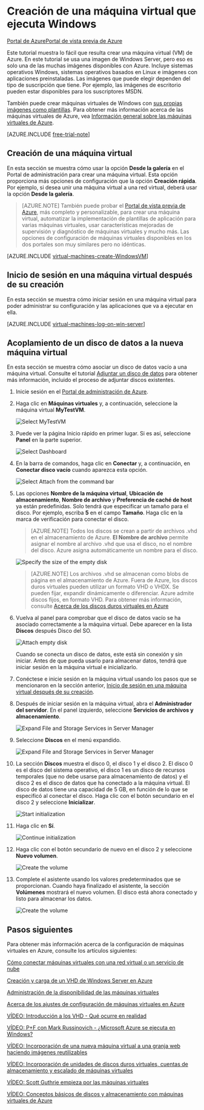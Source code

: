 <properties 
	pageTitle="Creación de una máquina virtual que ejecuta Windows en Azure" 
	description="Aprenda a crear una máquina virtual de Windows (VM) en Azure para, a continuación, iniciar sesión y conectar un disco de datos" 
	services="virtual-machines" 
	documentationCenter="" 
	authors="KBDAzure" 
	manager="timlt" 
	editor="tysonn"/>

<tags 
	ms.service="virtual-machines" 
	ms.workload="infrastructure-services" 
	ms.tgt_pltfrm="vm-windows" 
	ms.devlang="na" 
	ms.topic="article" 
	ms.date="03/04/2015" 
	ms.author="kathydav"/>



# Creación de una máquina virtual que ejecuta Windows

<div class="dev-center-tutorial-selector sublanding"><a href="/documentation/articles/virtual-machines-windows-tutorial/" title="Azure Portal" class="current">Portal de Azure</a><a href="/documentation/articles/virtual-machines-windows-tutorial-azure-preview/" title="Azure Preview Portal">Portal de vista previa de Azure</a></div>

Este tutorial muestra lo fácil que resulta crear una máquina virtual (VM) de Azure. En este tutorial se usa una imagen de Windows Server, pero eso es solo una de las muchas imágenes disponibles con Azure. Incluye sistemas operativos Windows, sistemas operativos basados en Linux e imágenes con aplicaciones preinstaladas. Las imágenes que puede elegir dependen del tipo de suscripción que tiene. Por ejemplo, las imágenes de escritorio pueden estar disponibles para los suscriptores MSDN.


También puede crear máquinas virtuales de Windows con [sus propias imágenes como plantillas](../virtual-machines-create-upload-vhd-windows-server/). Para obtener más información acerca de las máquinas virtuales de Azure, vea [Información general sobre las máquinas virtuales de Azure](http://msdn.microsoft.com/library/azure/jj156143.aspx).

[AZURE.INCLUDE [free-trial-note](../includes/free-trial-note.md)]

## <a id="createvirtualmachine"> </a>Creación de una máquina virtual

En esta sección se muestra cómo usar la opción **Desde la galería** en el Portal de administración para crear una máquina virtual. Esta opción proporciona más opciones de configuración que la opción **Creación rápida**. Por ejemplo, si desea unir una máquina virtual a una red virtual, deberá usar la opción **Desde la galería**.

> [AZURE.NOTE] También puede probar el [Portal de vista previa de Azure](https://portal.azure.com), más completo y personalizable, para crear una máquina virtual, automatizar la implementación de plantillas de aplicación para varias máquinas virtuales, usar características mejoradas de supervisión y diagnóstico de máquinas virtuales y mucho más. Las opciones de configuración de máquinas virtuales disponibles en los dos portales son muy similares pero no idénticas.  

[AZURE.INCLUDE [virtual-machines-create-WindowsVM](../includes/virtual-machines-create-WindowsVM.md)]

## <a id="logon"> </a>Inicio de sesión en una máquina virtual después de su creación 

En esta sección se muestra cómo iniciar sesión en una máquina virtual para poder administrar su configuración y las aplicaciones que va a ejecutar en ella.

[AZURE.INCLUDE [virtual-machines-log-on-win-server](../includes/virtual-machines-log-on-win-server.md)]

## <a id="attachdisk"> </a>Acoplamiento de un disco de datos a la nueva máquina virtual 

En esta sección se muestra cómo asociar un disco de datos vacío a una máquina virtual. Consulte el tutorial [Adjuntar un disco de datos](http://azure.microsoft.com/documentation/articles/storage-windows-attach-disk/) para obtener más información, incluido el proceso de adjuntar discos existentes.

1. Inicie sesión en el [Portal de administración de Azure](http://manage.windowsazure.com).

2. Haga clic en **Máquinas virtuales** y, a continuación, seleccione la máquina virtual **MyTestVM**.

	![Select MyTestVM](./media/virtual-machines-windows-tutorial/selectvm.png)
	
3. Puede ver la página Inicio rápido en primer lugar. Si es así, seleccione **Panel** en la parte superior.

	![Select Dashboard](./media/virtual-machines-windows-tutorial/dashboard.png)

4. En la barra de comandos, haga clic en **Conectar** y, a continuación, en **Conectar disco vacío** cuando aparezca esta opción.

	![Select Attach from the command bar](./media/virtual-machines-windows-tutorial/commandbarattach.png)	

5. Las opciones **Nombre de la máquina virtual**, **Ubicación de almacenamiento**, **Nombre de archivo** y **Preferencia de caché de host** ya están predefinidas. Solo tendrá que especificar un tamaño para el disco. Por ejemplo, escriba **5** en el campo **Tamaño**. Haga clic en la marca de verificación para conectar el disco.


	>[AZURE.NOTE] Todos los discos se crean a partir de archivos .vhd en el almacenamiento de Azure. **El Nombre de archivo** permite asignar el nombre al archivo .vhd que usa el disco, no el nombre del disco. Azure asigna automáticamente un nombre para el disco. 

	![Specify the size of the empty disk](./media/virtual-machines-windows-tutorial/emptydisksize.png)	
	
	>[AZURE.NOTE] Los archivos .vhd se almacenan como blobs de página en el almacenamiento de Azure. Fuera de Azure, los discos duros virtuales pueden utilizar un formato VHD o VHDX. Se pueden fijar, expandir dinámicamente o diferenciar. Azure admite discos fijos, en formato VHD. Para obtener más información, consulte [Acerca de los discos duros virtuales en Azure](http://msdn.microsoft.com/library/azure/dn790344.aspx)  

6. Vuelva al panel para comprobar que el disco de datos vacío se ha asociado correctamente a la máquina virtual. Debe aparecer en la lista **Discos** después Disco del SO.

	![Attach empty disk](./media/virtual-machines-windows-tutorial/disklistwithdatadisk.png)

	Cuando se conecta un disco de datos, este está sin conexión y sin iniciar. Antes de que pueda usarlo para almacenar datos, tendrá que iniciar sesión en la máquina virtual e inicializarlo.

7. Conéctese e inicie sesión en la máquina virtual usando los pasos que se mencionaron en la sección anterior, [Inicio de sesión en una máquina virtual después de su creación](#logon).

8. Después de iniciar sesión en la máquina virtual, abra el **Administrador del servidor**. En el panel izquierdo, seleccione **Servicios de archivos y almacenamiento**.

	![Expand File and Storage Services in Server Manager](./media/virtual-machines-windows-tutorial/fileandstorageservices.png)

9. Seleccione **Discos** en el menú expandido.

	![Expand File and Storage Services in Server Manager](./media/virtual-machines-windows-tutorial/selectdisks.png)	
	
10.	La sección **Discos** muestra el disco 0, el disco 1 y el disco 2. El disco 0 es el disco del sistema operativo, el disco 1 es un disco de recursos temporales (que no debe usarse para almacenamiento de datos) y el disco 2 es el disco de datos que ha conectado a la máquina virtual. El disco de datos tiene una capacidad de 5 GB, en función de lo que se especificó al conectar el disco. Haga clic con el botón secundario en el disco 2 y  seleccione **Inicializar**.

	![Start initialization](./media/virtual-machines-windows-tutorial/initializedisk.png)

11. Haga clic en **Sí**.

	![Continue initialization](./media/virtual-machines-windows-tutorial/yesinitialize.png)

12. Haga clic con el botón secundario de nuevo en el disco 2 y seleccione **Nuevo volumen**. 

	![Create the volume](./media/virtual-machines-windows-tutorial/initializediskvolume.png)

13. Complete el asistente usando los valores predeterminados que se proporcionan. Cuando haya finalizado el asistente, la sección **Volúmenes** mostrará el nuevo volumen. El disco está ahora conectado y listo para almacenar los datos. 

	![Create the volume](./media/virtual-machines-windows-tutorial/newvolumecreated.png)
	
## Pasos siguientes 

Para obtener más información acerca de la configuración de máquinas virtuales en Azure, consulte los artículos siguientes:

[Cómo conectar máquinas virtuales con una red virtual o un servicio de nube](../cloud-services-connect-virtual-machine/)

[Creación y carga de un VHD de Windows Server en Azure](../virtual-machines-create-upload-vhd-windows-server/)

[Administración de la disponibilidad de las máquinas virtuales](../manage-availability-virtual-machines/)

[Acerca de los ajustes de configuración de máquinas virtuales en Azure](http://msdn.microsoft.com/library/azure/dn763935.aspx)

[VÍDEO: Introducción a los VHD - Qué ocurre en realidad](http://azure.microsoft.com/documentation/videos/getting-started-with-azure-virtual-machines)

[VÍDEO: P+F con Mark Russinovich - ¿Microsoft Azure se ejecuta en Windows?](http://azure.microsoft.com/documentation/videos/mark-russinovich-windows-on-azure)

[VÍDEO: Incorporación de una nueva máquina virtual a una granja web haciendo imágenes reutilizables](http://azure.microsoft.com/documentation/videos/adding-virtual-machines-web-farm)

[VÍDEO: Incorporación de unidades de discos duros virtuales, cuentas de almacenamiento y escalado de máquinas virtuales](http://azure.microsoft.com/documentation/videos/adding-drives-scaling-virtual-machines)

[VÍDEO: Scott Guthrie empieza por las máquinas virtuales](http://azure.microsoft.com/documentation/videos/virtual-machines-scottgu)

[VÍDEO: Conceptos básicos de discos y almacenamiento con máquinas virtuales de Azure](http://azure.microsoft.com/documentation/videos/storage-and-disks-virtual-machines)



[Acerca de las máquinas virtuales en Azure]: #virtualmachine
[Creación de una máquina virtual]: #custommachine
[Inicio de sesión en una máquina virtual después de su creación]: #logon
[Acoplamiento de un disco de datos a la nueva máquina virtual]: #attachdisk
[Establecimiento de la comunicación con la máquina virtual]: #endpoints

<!--HONumber=47-->
